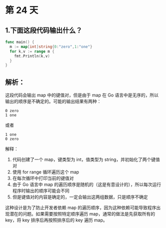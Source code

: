 # 第 24 天

## 1.下面这段代码输出什么？
```go
func main() {
  m := map[int]string{0:"zero",1:"one"}
  for k,v := range m {
    fmt.Println(k,v)
  }
}
```

## 解析：
这段代码会输出 map 中的键值对，但是由于 map 在 Go 语言中是无序的，所以输出的顺序是不确定的。可能的输出结果有两种：

```
0 zero
1 one
```
或者
```
1 one
0 zero
```

解释：
1. 代码创建了一个 map，键类型为 int，值类型为 string，并初始化了两个键值对
2. 使用 for range 循环遍历这个 map
3. 在每次循环中打印当前的键值对
4. 由于 Go 语言中 map 的遍历顺序是随机的（这是有意设计的），所以每次运行程序时输出的顺序可能会不同
5. 但是键值对的内容是确定的，一定会输出这两组数据，只是顺序不确定

这种设计是为了防止开发者依赖 map 的遍历顺序，因为这种依赖可能导致程序出现潜在的问题。如果需要按照特定顺序遍历 map，通常的做法是先获取所有的 key，将 key 排序后再按照排序后的 key 遍历 map。